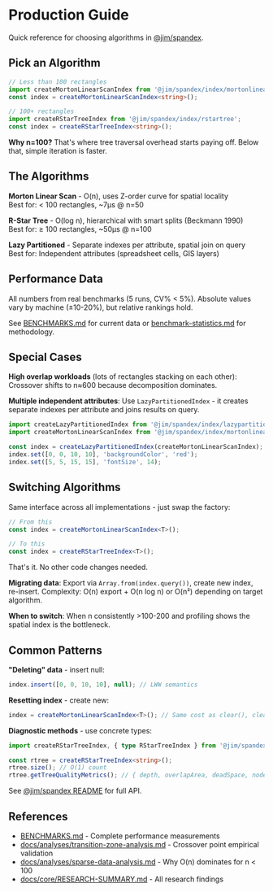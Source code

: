 # Production Guide

Quick reference for choosing algorithms in [@jim/spandex](https://jsr.io/@jim/spandex).

## Pick an Algorithm

```typescript
// Less than 100 rectangles
import createMortonLinearScanIndex from '@jim/spandex/index/mortonlinearscan';
const index = createMortonLinearScanIndex<string>();

// 100+ rectangles
import createRStarTreeIndex from '@jim/spandex/index/rstartree';
const index = createRStarTreeIndex<string>();
```

**Why n=100?** That's where tree traversal overhead starts paying off. Below that, simple iteration is faster.

## The Algorithms

**Morton Linear Scan** - O(n), uses Z-order curve for spatial locality\
Best for: < 100 rectangles, ~7µs @ n=50

**R-Star Tree** - O(log n), hierarchical with smart splits (Beckmann 1990)\
Best for: ≥ 100 rectangles, ~50µs @ n=100

**Lazy Partitioned** - Separate indexes per attribute, spatial join on query\
Best for: Independent attributes (spreadsheet cells, GIS layers)

## Performance Data

All numbers from real benchmarks (5 runs, CV% < 5%). Absolute values vary by machine (±10-20%), but relative rankings hold.

See [BENCHMARKS.md](./BENCHMARKS.md) for current data or [benchmark-statistics.md](./docs/analyses/benchmark-statistics.md) for methodology.

## Special Cases

**High overlap workloads** (lots of rectangles stacking on each other): Crossover shifts to n≈600 because decomposition dominates.

**Multiple independent attributes**: Use `LazyPartitionedIndex` - it creates separate indexes per attribute and joins results on query.

```typescript
import createLazyPartitionedIndex from '@jim/spandex/index/lazypartitionedindex';
import createMortonLinearScanIndex from '@jim/spandex/index/mortonlinearscan';

const index = createLazyPartitionedIndex(createMortonLinearScanIndex);
index.set([0, 0, 10, 10], 'backgroundColor', 'red');
index.set([5, 5, 15, 15], 'fontSize', 14);
```

## Switching Algorithms

Same interface across all implementations - just swap the factory:

```typescript
// From this
const index = createMortonLinearScanIndex<T>();

// To this
const index = createRStarTreeIndex<T>();
```

That's it. No other code changes needed.

**Migrating data**: Export via `Array.from(index.query())`, create new index, re-insert. Complexity: O(n) export + O(n log n) or O(n²) depending on target algorithm.

**When to switch**: When n consistently >100-200 and profiling shows the spatial index is the bottleneck.

## Common Patterns

**"Deleting" data** - insert null:

```typescript
index.insert([0, 0, 10, 10], null); // LWW semantics
```

**Resetting index** - create new:

```typescript
index = createMortonLinearScanIndex<T>(); // Same cost as clear(), clearer intent
```

**Diagnostic methods** - use concrete types:

```typescript
import createRStarTreeIndex, { type RStarTreeIndex } from '@jim/spandex/index/rstartree';

const rtree = createRStarTreeIndex<string>();
rtree.size(); // O(1) count
rtree.getTreeQualityMetrics(); // { depth, overlapArea, deadSpace, nodeCount }
```

See [@jim/spandex README](./packages/@jim/spandex/README.md) for full API.

## References

- [BENCHMARKS.md](./BENCHMARKS.md) - Complete performance measurements
- [docs/analyses/transition-zone-analysis.md](./docs/analyses/transition-zone-analysis.md) - Crossover point empirical validation
- [docs/analyses/sparse-data-analysis.md](./docs/analyses/sparse-data-analysis.md) - Why O(n) dominates for n < 100
- [docs/core/RESEARCH-SUMMARY.md](./docs/core/RESEARCH-SUMMARY.md) - All research findings
